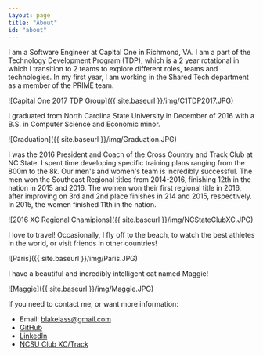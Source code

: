 ```yaml
---
layout: page
title: "About"
id: "about"
---
```


I am a Software Engineer at Capital One in Richmond, VA. I am a part of the Technology Development Program (TDP), 
which is a 2 year rotational in which I transition to 2 teams to explore different roles, teams and technologies.
In my first year, I am working in the Shared Tech department as a member of the PRIME team.

![Capital One 2017 TDP Group]({{ site.baseurl }}/img/C1TDP2017.JPG)

I graduated from North Carolina State University in December of 2016 with a B.S. in Computer Science and Economic minor.

![Graduation]({{ site.baseurl }}/img/Graduation.JPG)


I was the 2016 President and Coach of the Cross Country and Track Club at NC State.
I spent time developing specific training plans ranging from the 800m to the 8k.
Our men's and women's team is incredibly successful.
The men won the Southeast Regional titles from 2014-2016, finishing 12th in the nation in 2015 and 2016.
The women won their first regional title in 2016, after improving on 3rd and 2nd place finishes in 214 and 2015, respectively.
In 2015, the women finished 11th in the nation.

![2016 XC Regional Chamipions]({{ site.baseurl }}/img/NCStateClubXC.JPG)

I love to travel! Occasionally, I fly off to the beach, to watch the best athletes in the world, or visit friends in other countries!

![Paris]({{ site.baseurl }}/img/Paris.JPG)

I have a beautiful and incredibly intelligent cat named Maggie!

![Maggie]({{ site.baseurl }}/img/Maggie.JPG)

If you need to contact me, or want more information: 

 - Email: blakelass@gmail.com
 - [GitHub](http://https://github.com/balassit/)
 - [LinkedIn](https://www.linkedin.com/in/blake-lassiter-b92bb26b)
 - [NCSU Club XC/Track](https://clubs.ncsu.edu/crosscountry/)

